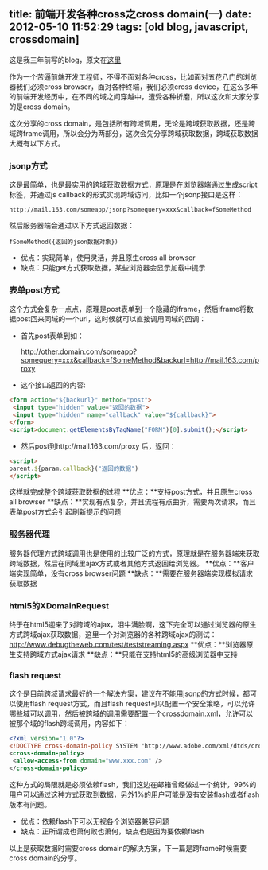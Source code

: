 title: 前端开发各种cross之cross domain(一)
date: 2012-05-10 11:52:29
tags: [old blog, javascript, crossdomain]
---

这是我三年前写的blog，原文在[这里](http://blog.163.com/harrychen66@126/blog/static/165468542012410115229581/)

作为一个苦逼前端开发工程师，不得不面对各种cross，比如面对五花八门的浏览器我们必须cross browser，面对各种终端，我们必须cross device，在这么多年的前端开发经历中，在不同的域之间穿越中，遭受各种折磨，所以这次和大家分享的是cross domain。

这次分享的cross domain，是包括所有跨域调用，无论是跨域获取数据，还是跨域跨frame调用，所以会分为两部分，这次会先分享跨域获取数据，跨域获取数据大概有以下方式。

### jsonp方式
这是最简单，也是最实用的跨域获取数据方式，原理是在浏览器端通过生成script标签，并通过js callback的形式实现跨域访问，比如一个jsonp接口是这样：

    http://mail.163.com/someapp/jsonp?somequery=xxx&callback=fSomeMethod
然后服务器端会通过以下方式返回数据：

    fSomeMethod({返回的json数据对象})

 - 优点：实现简单，使用灵活，并且原生cross all browser
 - 缺点：只能get方式获取数据，某些浏览器会显示加载中提示

### 表单post方式
这个方式会复杂一点点，原理是post表单到一个隐藏的iframe，然后iframe将数据post回来同域的一个url，这时候就可以直接调用同域的回调：

 - 首先post表单到如：

    http://other.domain.com/someapp?somequery=xxx&callback=fSomeMethod&backurl=http://mail.163.com/proxy

 - 这个接口返回的内容:

```html
<form action="${backurl}" method="post">
 <input type="hidden" value="返回的数据">
 <input type="hidden" name="callback" value="${callback}">
</form>
<script>document.getElementsByTagName("FORM")[0].submit();</script>
```

 - 然后post到http://mail.163.com/proxy 后，返回：

```html
<script>
parent.${param.callback}("返回的数据")
</script>
```
这样就完成整个跨域获取数据的过程
**优点：**支持post方式，并且原生cross all browser
**缺点：**实现有点复杂，并且流程有点曲折，需要两次请求，而且表单post方式会引起刷新提示的问题

### 服务器代理
服务器代理方式跨域调用也是使用的比较广泛的方式，原理就是在服务器端来获取跨域数据，然后在同域里ajax方式或者其他方式返回给浏览器。
**优点：**客户端实现简单，没有cross browser问题
**缺点：**需要在服务器端实现模拟请求获取数据

### html5的XDomainRequest
终于在html5迎来了对跨域的ajax，泪牛满脸啊，这下完全可以通过浏览器的原生方式跨域ajax获取数据，这里一个对浏览器的各种跨域ajax的测试：
http://www.debugtheweb.com/test/teststreaming.aspx
**优点：**浏览器原生支持跨域方式ajax请求
**缺点：**只能在支持html5的高级浏览器中支持

### flash request
这个是目前跨域请求最好的一个解决方案，建议在不能用jsonp的方式时候，都可以使用flash request方式，而且flash request可以配置一个安全策略，可以允许哪些域可以调用，然后被跨域的调用需要配置一个crossdomain.xml，允许可以被那个域的flash跨域调用，内容如下：

```xml
<?xml version="1.0"?>
<!DOCTYPE cross-domain-policy SYSTEM "http://www.adobe.com/xml/dtds/cross-domain-policy.dtd">
<cross-domain-policy>
 <allow-access-from domain="www.xxx.com" />
</cross-domain-policy>
```

这种方式的局限就是必须依赖flash，我们这边在邮箱曾经做过一个统计，99%的用户可以通过这种方式获取到数据，另外1%的用户可能是没有安装flash或者flash版本有问题。
 - 优点：依赖flash下可以无视各个浏览器兼容问题
 - 缺点：正所谓成也萧何败也萧何，缺点也是因为要依赖flash

以上是获取数据时需要cross domain的解决方案，下一篇是跨frame时候需要cross domain的分享。